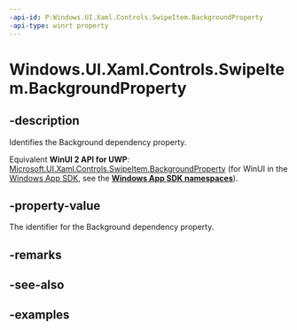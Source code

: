 ```yaml
---
-api-id: P:Windows.UI.Xaml.Controls.SwipeItem.BackgroundProperty
-api-type: winrt property
---
```


<!-- Property syntax.
public DependencyProperty BackgroundProperty { get; }
-->

# Windows.UI.Xaml.Controls.SwipeItem.BackgroundProperty

## -description

Identifies the Background dependency property.

Equivalent **WinUI 2 API for UWP**: [Microsoft.UI.Xaml.Controls.SwipeItem.BackgroundProperty](/windows/winui/api/microsoft.ui.xaml.controls.swipeitem.backgroundproperty) (for WinUI in the [Windows App SDK](/windows/apps/windows-app-sdk/), see the **[Windows App SDK namespaces](/windows/windows-app-sdk/api/winrt/)**).

## -property-value

The identifier for the Background dependency property.

## -remarks

## -see-also

## -examples

